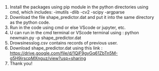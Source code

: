 1. Install the packages using pip module in the python directories using cmd, which includes:
   -imutils
   -dlib
   -cv2
   -scipy
   -argparse
2. Download the file shape_predictor.dat and put it into the same directory as the python code.
3. Run in the code using cmd or else VScode or jupyter, etc.
4. U can run in the cmd terminal or VScode terminal using : python newmain.py -p shape_predictor.dat
5. Drowsinesslog.csv contains records of previous user.
6. Download shape_predictor.dat using this link : https://drive.google.com/file/d/1QiF9gyGq61ZbTn5M-g5H9irscpMXnguz/view?usp=sharing
7. Thank you!
